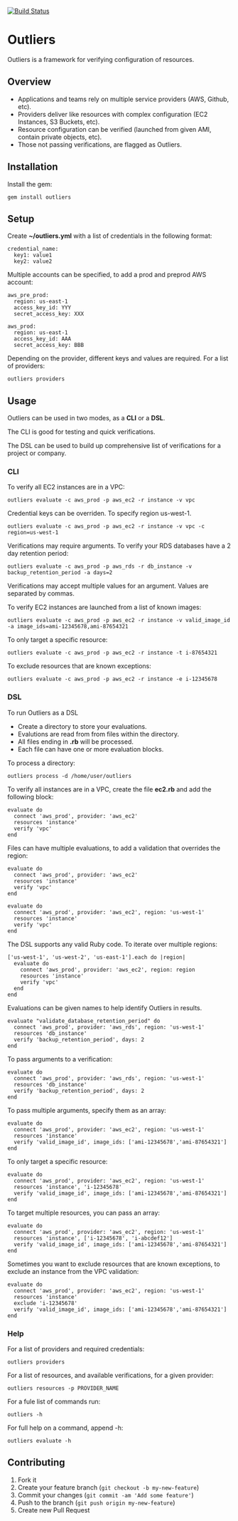 [![Build Status](https://secure.travis-ci.org/brettweavnet/outliers.png)](http://travis-ci.org/brettweavnet/outliers)

# Outliers

Outliers is a framework for verifying configuration of resources.

## Overview

* Applications and teams rely on multiple service providers (AWS, Github, etc).
* Providers deliver like resources with complex configuration (EC2 Instances, S3 Buckets, etc).
* Resource configuration can be verified (launched from given AMI, contain private objects, etc).
* Those not passing verifications, are flagged as Outliers.

## Installation

Install the gem:

    gem install outliers

## Setup

Create **~/outliers.yml** with a list of credentials in the following format:

    credential_name:
      key1: value1
      key2: value2

Multiple accounts can be specified, to add a prod and preprod AWS account:

    aws_pre_prod:
      region: us-east-1
      access_key_id: YYY
      secret_access_key: XXX

    aws_prod:
      region: us-east-1
      access_key_id: AAA
      secret_access_key: BBB

Depending on the provider, different keys and values are required. For a list of providers:

    outliers providers

## Usage

Outliers can be used in two modes, as a **CLI** or a **DSL**.

The CLI is good for testing and quick verifications.

The DSL can be used to build up comprehensive list of verifications for a project or company.

### CLI

To verify all EC2 instances are in a VPC:

    outliers evaluate -c aws_prod -p aws_ec2 -r instance -v vpc

Credential keys can be overriden. To specify region us-west-1.

    outliers evaluate -c aws_prod -p aws_ec2 -r instance -v vpc -c region=us-west-1

Verifications may require arguments. To verify your RDS databases have a 2 day retention period:

    outliers evaluate -c aws_prod -p aws_rds -r db_instance -v backup_retention_period -a days=2

Verifications may accept multiple values for an argument. Values are separated by commas.

To verify EC2 instances are launched from a list of known images:

    outliers evaluate -c aws_prod -p aws_ec2 -r instance -v valid_image_id -a image_ids=ami-12345678,ami-87654321

To only target a specific resource:

    outliers evaluate -c aws_prod -p aws_ec2 -r instance -t i-87654321

To exclude resources that are known exceptions:

    outliers evaluate -c aws_prod -p aws_ec2 -r instance -e i-12345678

### DSL

To run Outliers as a DSL

* Create a directory to store your evaluations. 
* Evalutions are read from from files within the directory.
* All files ending in **.rb** will be processed.
* Each file can have one or more evaluation blocks. 

To process a directory:

    outliers process -d /home/user/outliers

To verify all instances are in a VPC, create the file **ec2.rb** and add the following block:

    evaluate do
      connect 'aws_prod', provider: 'aws_ec2'
      resources 'instance'
      verify 'vpc'
    end

Files can have multiple evaluations, to add a validation that overrides the region:

    evaluate do
      connect 'aws_prod', provider: 'aws_ec2'
      resources 'instance'
      verify 'vpc'
    end

    evaluate do
      connect 'aws_prod', provider: 'aws_ec2', region: 'us-west-1'
      resources 'instance'
      verify 'vpc'
    end

The DSL supports any valid Ruby code. To iterate over multiple regions:

    ['us-west-1', 'us-west-2', 'us-east-1'].each do |region|
      evaluate do
        connect 'aws_prod', provider: 'aws_ec2', region: region
        resources 'instance'
        verify 'vpc'
      end
    end

Evaluations can be given names to help identify Outliers in results.

    evaluate "validate_database_retention_period" do
      connect 'aws_prod', provider: 'aws_rds', region: 'us-west-1'
      resources 'db_instance'
      verify 'backup_retention_period', days: 2
    end

To pass arguments to a verification:

    evaluate do
      connect 'aws_prod', provider: 'aws_rds', region: 'us-west-1'
      resources 'db_instance'
      verify 'backup_retention_period', days: 2
    end

To pass multiple arguments, specify them as an array:

    evaluate do
      connect 'aws_prod', provider: 'aws_ec2', region: 'us-west-1'
      resources 'instance'
      verify 'valid_image_id', image_ids: ['ami-12345678','ami-87654321']
    end

To only target a specific resource:

    evaluate do
      connect 'aws_prod', provider: 'aws_ec2', region: 'us-west-1'
      resources 'instance', 'i-12345678'
      verify 'valid_image_id', image_ids: ['ami-12345678','ami-87654321']
    end

To target multiple resources, you can pass an array:

    evaluate do
      connect 'aws_prod', provider: 'aws_ec2', region: 'us-west-1'
      resources 'instance', ['i-12345678', 'i-abcdef12']
      verify 'valid_image_id', image_ids: ['ami-12345678','ami-87654321']
    end

Sometimes you want to exclude resources that are known exceptions, to exclude an instance from the VPC validation:

    evaluate do
      connect 'aws_prod', provider: 'aws_ec2', region: 'us-west-1'
      resources 'instance'
      exclude 'i-12345678'
      verify 'valid_image_id', image_ids: ['ami-12345678','ami-87654321']
    end

### Help

For a list of providers and required credentials:

    outliers providers

For a list of resources, and available verifications, for a given provider:

    outliers resources -p PROVIDER_NAME

For a fule list of commands run:

    outliers -h

For full help on a command, append -h:

    outliers evaluate -h

## Contributing

1. Fork it
2. Create your feature branch (`git checkout -b my-new-feature`)
3. Commit your changes (`git commit -am 'Add some feature'`)
4. Push to the branch (`git push origin my-new-feature`)
5. Create new Pull Request
